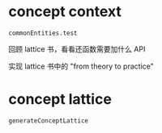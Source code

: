 # concept context

`commonEntities.test`

回顾 lattice 书，看看还函数需要加什么 API

实现 lattice 书中的 "from theory to practice"

# concept lattice

`generateConceptLattice`

